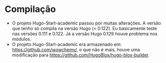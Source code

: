 # Compilação

- O projeto Hugo-Start-academic passou por muitas alterações. A versão que tenho só compila na versão Hugo (< 0.122). Eu basicamente teste nas versões 0.111 e 0.122. Já a versão Hugo 0.129 houve problema nos módulos.
- O projeto Hugo-Start-academic era armazenado em: <https://github.com/wowchemy/>, o que não é mais, houve uma modificação para <https://github.com/HugoBlox/hugo-blox-builder>.